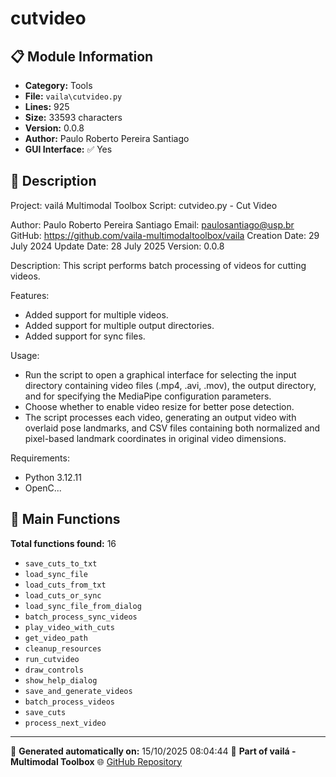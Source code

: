 # cutvideo

## 📋 Module Information

- **Category:** Tools
- **File:** `vaila\cutvideo.py`
- **Lines:** 925
- **Size:** 33593 characters
- **Version:** 0.0.8
- **Author:** Paulo Roberto Pereira Santiago
- **GUI Interface:** ✅ Yes

## 📖 Description


Project: vailá Multimodal Toolbox
Script: cutvideo.py - Cut Video

Author: Paulo Roberto Pereira Santiago
Email: paulosantiago@usp.br
GitHub: https://github.com/vaila-multimodaltoolbox/vaila
Creation Date: 29 July 2024
Update Date: 28 July 2025
Version: 0.0.8

Description:
This script performs batch processing of videos for cutting videos.


Features:
- Added support for multiple videos.
- Added support for multiple output directories.
- Added support for sync files.

Usage:
- Run the script to open a graphical interface for selecting the input directory
  containing video files (.mp4, .avi, .mov), the output directory, and for
  specifying the MediaPipe configuration parameters.
- Choose whether to enable video resize for better pose detection.
- The script processes each video, generating an output video with overlaid pose
  landmarks, and CSV files containing both normalized and pixel-based landmark
  coordinates in original video dimensions.

Requirements:
- Python 3.12.11
- OpenC...

## 🔧 Main Functions

**Total functions found:** 16

- `save_cuts_to_txt`
- `load_sync_file`
- `load_cuts_from_txt`
- `load_cuts_or_sync`
- `load_sync_file_from_dialog`
- `batch_process_sync_videos`
- `play_video_with_cuts`
- `get_video_path`
- `cleanup_resources`
- `run_cutvideo`
- `draw_controls`
- `show_help_dialog`
- `save_and_generate_videos`
- `batch_process_videos`
- `save_cuts`
- `process_next_video`




---

📅 **Generated automatically on:** 15/10/2025 08:04:44
🔗 **Part of vailá - Multimodal Toolbox**
🌐 [GitHub Repository](https://github.com/vaila-multimodaltoolbox/vaila)
